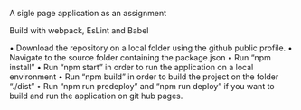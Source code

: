 A sigle page application as an assignment 

Build with webpack, EsLint and Babel

•	Download the repository on a local folder using the github public profile.
•	Navigate to the source folder containing the package.json 
•	Run “npm install” 
•	Run “npm start” in order to run the application on a local environment
•	Run “npm build” in order to build the project on the folder “./dist”
•	Run “npm run predeploy” and “npm run deploy” if you want to build and run the application on git hub pages.
